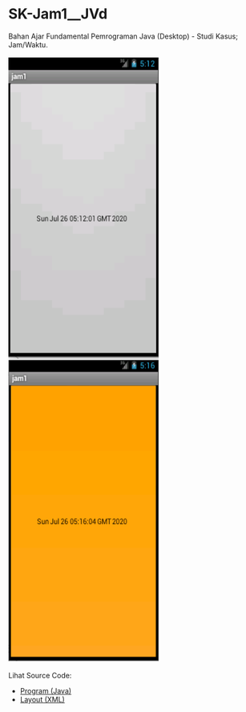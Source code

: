# SK-Jam1__JVd
Bahan Ajar Fundamental Pemrograman Java (Desktop) - Studi Kasus; Jam/Waktu.<br><br>
<img src="https://github.com/RizkyKhapidsyah/SK-Jam1__JVd/blob/master/rslt/001.PNG" height=600px width=300px>
<img src="https://github.com/RizkyKhapidsyah/SK-Jam1__JVd/blob/master/rslt/002.png" height=600px width=300px><br><br>
Lihat Source Code:<br>
- <a href="https://github.com/RizkyKhapidsyah/SK-Jam1__JVd/blob/master/src/com/rk/jam/jam1.java">Program (Java)</a><br>
- <a href="https://github.com/RizkyKhapidsyah/SK-Jam1__JVd/blob/master/res/layout/main.xml">Layout (XML)</a>
